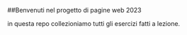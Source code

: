 ##Benvenuti nel progetto di pagine web 2023 

in questa repo collezioniamo tutti gli esercizi fatti a lezione.
